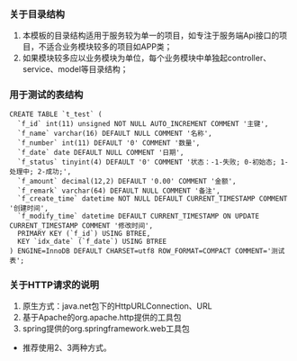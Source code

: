 
### 关于目录结构
1. 本模板的目录结构适用于服务较为单一的项目，如专注于服务端Api接口的项目，不适合业务模块较多的项目如APP类；
2. 如果模块较多应以业务模块为单位，每个业务模块中单独起controller、service、model等目录结构；

### 用于测试的表结构
```mysql
CREATE TABLE `t_test` (
  `f_id` int(11) unsigned NOT NULL AUTO_INCREMENT COMMENT '主键',
  `f_name` varchar(16) DEFAULT NULL COMMENT '名称',
  `f_number` int(11) DEFAULT '0' COMMENT '数量',
  `f_date` date DEFAULT NULL COMMENT '日期',
  `f_status` tinyint(4) DEFAULT '0' COMMENT '状态：-1-失败; 0-初始态; 1-处理中; 2-成功;',
  `f_amount` decimal(12,2) DEFAULT '0.00' COMMENT '金额',
  `f_remark` varchar(64) DEFAULT NULL COMMENT '备注',
  `f_create_time` datetime NOT NULL DEFAULT CURRENT_TIMESTAMP COMMENT '创建时间',
  `f_modify_time` datetime DEFAULT CURRENT_TIMESTAMP ON UPDATE CURRENT_TIMESTAMP COMMENT '修改时间',
  PRIMARY KEY (`f_id`) USING BTREE,
  KEY `idx_date` (`f_date`) USING BTREE
) ENGINE=InnoDB DEFAULT CHARSET=utf8 ROW_FORMAT=COMPACT COMMENT='测试表';
```

### 关于HTTP请求的说明
1. 原生方式：java.net包下的HttpURLConnection、URL
2. 基于Apache的org.apache.http提供的工具包
3. spring提供的org.springframework.web工具包
- 推荐使用2、3两种方式。
